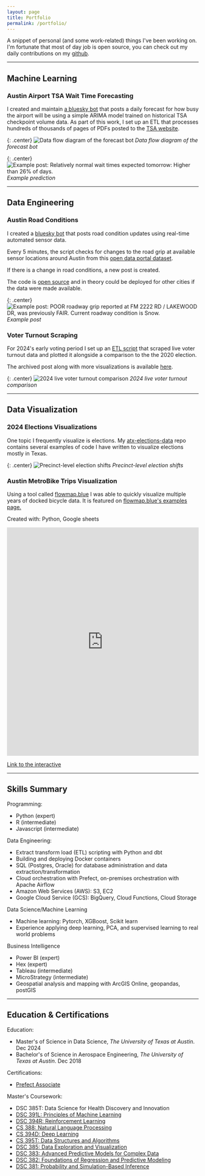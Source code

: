 ```yaml
---
layout: page
title: Portfolio
permalink: /portfolio/
---
```


A snippet of personal (and some work-related) things I've been working on. I'm fortunate that most of day job is open source, you can check out my daily contributions on my [github](https://github.com/Charlie-Henry).

***

## Machine Learning

### Austin Airport TSA Wait Time Forecasting

I created and maintain [a bluesky bot](https://bsky.app/profile/forecastaus.bsky.social) that posts a daily forecast for how busy the airport will be using a simple ARIMA model trained on historical TSA checkpoint volume data. As part of this work, I set up an ETL that processes hundreds of thousands of pages of PDFs posted to the [TSA website](https://www.tsa.gov/foia/readingroom).

{: .center}
![Data flow diagram of the forecast bot]({{site.baseurl}}/images/flow_diagram_forecast_aus.png)
*Data flow diagram of the forecast bot*

{: .center}
![Example post: Relatively normal wait times expected tomorrow: Higher than 26% of days.]({{site.baseurl}}/images/forecast.png)
*Example prediction*

***

## Data Engineering

### Austin Road Conditions

I created a [bluesky bot](https://bsky.app/profile/atx-road-condition.bsky.social) that posts road condition updates using real-time automated sensor data. 

Every 5 minutes, the script checks for changes to the road grip at available sensor locations around Austin from this [open data portal dataset](https://data.austintexas.gov/Transportation-and-Mobility/Real-Time-Road-Conditions/ypbq-i42h/about_data). 

If there is a change in road conditions, a new post is created.

The code is [open source](https://github.com/Charlie-Henry/atx-road-conditions-bot) and in theory could be deployed for other cities if the data were made available.

{: .center}
![Example post: POOR roadway grip reported at FM 2222 RD / LAKEWOOD DR, was previously FAIR. Current roadway condition is Snow.]({{site.baseurl}}/images/road_conditions.png)
*Example post*

### Voter Turnout Scraping

For 2024's early voting period I set up an [ETL script](https://github.com/Charlie-Henry/atx-elections-data/tree/main/etl/travis_county_roster_scrape) that scraped live voter turnout data and plotted it alongside a comparison to the the 2020 election. 

The archived post along with more visualizations is available [here]({{site.baseurl}}/early-voting/).

{: .center}
![2024 live voter turnout comparison](https://raw.githubusercontent.com/Charlie-Henry/atx-elections-data/refs/heads/main/etl/travis_county_roster_scrape/2024-voter-turnout-timeline.png)
*2024 live voter turnout comparison*

***

## Data Visualization

### 2024 Elections Visualizations

One topic I frequently visualize is elections. My [atx-elections-data](https://github.com/Charlie-Henry/atx-elections-data) repo contains several examples of code I have written to visualize elections mostly in Texas.

{: .center}
![Precinct-level election shifts](https://raw.githubusercontent.com/Charlie-Henry/atx-elections-data/refs/heads/main/visualization/20_to_24_shifts/2020_vs_2024_tx.png)
*Precinct-level election shifts*

### Austin MetroBike Trips Visualization

Using a tool called [flowmap.blue](https://flowmap.blue) I was able to quickly visualize multiple years of docked bicycle data. It is featured on [flowmap.blue's examples page.](https://flowmap.blue/#examples) 

Created with: Python, Google sheets


<iframe width="100%" height="600" src="https://www.flowmap.blue/1qIMB8jTEGMO6u1sLcuu5vQvP90jbENt904zMCV0A3DI/82227dc/embed" frameborder="0" allowfullscreen></iframe>

[Link to the interactive](https://www.flowmap.blue/1qIMB8jTEGMO6u1sLcuu5vQvP90jbENt904zMCV0A3DI/82227dc)

***

## Skills Summary

Programming: 
- Python (expert)
- R (intermediate)
- Javascript (intermediate)

Data Engineering:
- Extract transform load (ETL) scripting with Python and dbt
- Building and deploying Docker containers
- SQL (Postgres, Oracle) for database administration and data extraction/transformation
- Cloud orchestration with Prefect, on-premises orchestration with Apache Airflow
- Amazon Web Services (AWS): S3, EC2 
- Google Cloud Service (GCS): BigQuery, Cloud Functions, Cloud Storage

Data Science/Machine Learning
- Machine learning: Pytorch, XGBoost, Scikit learn
- Experience applying deep learning, PCA, and supervised learning to real world problems

Business Intelligence
- Power BI (expert)
- Hex (expert)
- Tableau (intermediate)
- MicroStrategy (intermediate)
- Geospatial analysis and mapping with ArcGIS Online, geopandas, postGIS

***

## Education & Certifications

Education:
- Master's of Science in Data Science, *The University of Texas at Austin*. Dec 2024
- Bachelor's of Science in Aerospace Engineering, *The University of Texas at Austin*. Dec 2018

Certifications: 
- [Prefect Associate](https://www.credential.net/746691ba-73ab-4a31-8f1c-00b99c367f4e#acc.E4o6KFhL)

Master's Coursework:
- DSC 385T: Data Science for Health Discovery and Innovation
- [DSC 391L: Principles of Machine Learning](https://badgr.com/public/assertions/AaZGhwiEQb2M7Avle1g7NA)
- [DSC 394R: Reinforcement Learning](https://badgr.com/public/assertions/RsAzGD1BRwCPGyp5uxGAog)
- [CS 388: Natural Language Processing](https://courses.edx.org/certificates/f0460d4329844ae8bad4630c167969a7)
- [CS 394D: Deep Learning](https://courses.edx.org/certificates/9e77858ad5fe4406b561f31d68bd01e9)
- [CS 395T: Data Structures and Algorithms](https://courses.edx.org/certificates/9054a3d73f9d4002a9c07333808db655)
- [DSC 385: Data Exploration and Visualization](https://courses.edx.org/certificates/38a0239523b6453bb0d0e05cb0c60028)
- [DSC 383: Advanced Predictive Models for Complex Data](https://courses.edx.org/certificates/f7b5e6a0636a4048a230a638b0b4873f)
- [DSC 382: Foundations of Regression and Predictive Modeling](https://courses.edx.org/certificates/8d01dc49224e4745a9023a4f47d5166d)
- [DSC 381: Probability and Simulation-Based Inference](https://courses.edx.org/certificates/6e0bb056bd6f4d3a8982a1f392967eec)